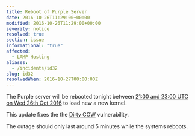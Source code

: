 ```yaml
---
title: Reboot of Purple Server
date: 2016-10-26T11:29:00+00:00
modified: 2016-10-26T11:29:00+00:00
severity: notice
resolved: true
section: issue
informational: "true"
affected:
  - LAMP Hosting
aliases:
  - /incidents/id32
slug: id32
resolvedWhen: 2016-10-27T00:00:00Z
---
```


The Purple server will be rebooted tonight between [21:00 and 23:00 UTC on Wed 26th Oct 2016](https://www.timeanddate.com/worldclock/fixedtime.html?iso=20161026T21&ah=2) to load new a new kernel.

This update fixes the the [Dirty COW](https://dirtycow.ninja/) vulnerability.

The outage should only last around 5 minutes while the systems reboots.

